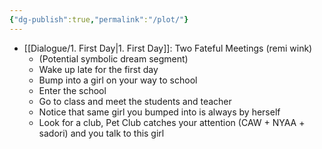 ```yaml
---
{"dg-publish":true,"permalink":"/plot/"}
---
```


- [[Dialogue/1. First Day\|1. First Day]]: Two Fateful Meetings (remi wink)
	- (Potential symbolic dream segment)
	- Wake up late for the first day
	- Bump into a girl on your way to school
	- Enter the school
	- Go to class and meet the students and teacher
	- Notice that same girl you bumped into is always by herself
	- Look for a club, Pet Club catches your attention (CAW + NYAA + sadori) and you talk to this girl